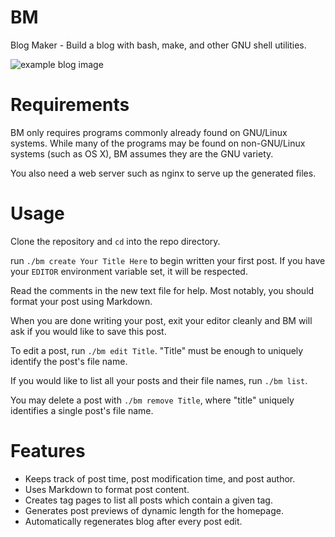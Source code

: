 # BM

Blog Maker - Build a blog with bash, make, and other GNU shell utilities. 

![example blog image](http://i.imgur.com/6chb1CG.png)

# Requirements

BM only requires programs commonly already found on GNU/Linux systems. While
many of the programs may be found on non-GNU/Linux systems (such as OS X), BM
assumes they are the GNU variety.

You also need a web server such as nginx to serve up the generated files.

# Usage

Clone the repository and `cd` into the repo directory.

run `./bm create Your Title Here` to begin written your first post. If you have
your `EDITOR` environment variable set, it will be respected.

Read the comments in the new text file for help. Most notably, you should
format your post using Markdown.

When you are done writing your post, exit your editor cleanly and BM will ask
if you would like to save this post. 

To edit a post, run `./bm edit Title`. "Title" must be enough to uniquely
identify the post's file name.

If you would like to list all your posts and their file names, run `./bm list`.

You may delete a post with `./bm remove Title`, where "title" uniquely
identifies a single post's file name.

# Features

* Keeps track of post time, post modification time, and post author.
* Uses Markdown to format post content.
* Creates tag pages to list all posts which contain a given tag.
* Generates post previews of dynamic length for the homepage.
* Automatically regenerates blog after every post edit.
